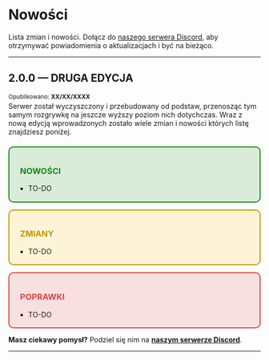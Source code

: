 <style>
.page {
    p, ul, ol {
        margin-top: 0.25em;
        margin-bottom: 0.25em;
    }
}
.container {
    padding: 1em;
    border-radius: 10px;
    margin-bottom: 1em;

    i {
        font-size: 0.9em;
        padding-right: 0.5em;
    }
}
.container.nowosci {   
    border: 2px solid rgb(17, 136, 17);
    background-color: rgb(17, 136, 17, 0.15);

    h3 { color: rgb(17, 136, 17); }

}
.container.zmiany {
    border: 2px solid #c29500;
    background-color: rgb(255, 195, 0, 0.15);

    h3 { color: #c29500 }
}

.container.poprawki {
    border: 2px solid rgb(226, 64, 64);
    background-color: rgb(226, 64, 64, 0.15);

    h3 { color: rgb(226, 64, 64) }
}
</style>


# **Nowości**
Lista zmian i nowości. Dołącz do [naszego serwera Discord](https://firedot.pl/discord), aby otrzymywać powiadomienia o aktualizacjach i być na bieżąco.

---

<div class="page">

## **2.0.0 — DRUGA EDYCJA** <!-- {docsify-ignore} -->
<sup>Opublikowano: **XX/XX/XXXX**</sup>

Serwer został wyczyszczony i przebudowany od podstaw, przenosząc tym samym rozgrywkę na jeszcze wyższy poziom nich dotychczas. Wraz z nową edycją wprowadzonych zostało wiele zmian i nowości których listę znajdziesz poniżej.

<br/>

<div class="container nowosci">

<h3><i class="bi bi-plus-circle-fill"></i>NOWOŚCI</h3>

- TO-DO

</div>

<div class="container zmiany">

<h3><i class="bi bi-arrow-up-circle-fill"></i></i>ZMIANY</h3>

- TO-DO

</div>

<div class="container poprawki">

<h3><i class="bi bi-exclamation-circle-fill"></i>POPRAWKI</h3>

- TO-DO

</div>

**Masz ciekawy pomysł?** Podziel się nim na **[naszym serwerze Discord](https://firedot.pl/discord)**.

---

</div>
